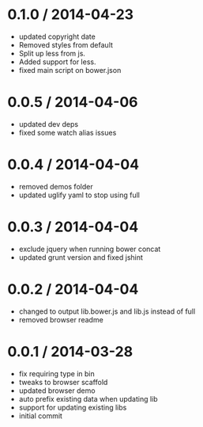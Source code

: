 
0.1.0 / 2014-04-23 
==================

  * updated copyright date
  * Removed styles from default
  * Split up less from js.
  * Added support for less.
  * fixed main script on bower.json

0.0.5 / 2014-04-06 
==================

  * updated dev deps
  * fixed some watch alias issues

0.0.4 / 2014-04-04 
==================

  * removed demos folder
  * updated uglify yaml to stop using full

0.0.3 / 2014-04-04 
==================

  * exclude jquery when running bower concat
  * updated grunt version and fixed jshint

0.0.2 / 2014-04-04 
==================

  * changed to output lib.bower.js and lib.js instead of full
  * removed browser readme

0.0.1 / 2014-03-28 
==================

  * fix requiring type in bin
  * tweaks to browser scaffold
  * updated browser demo
  * auto prefix existing data when updating lib
  * support for updating existing libs
  * initial commit
